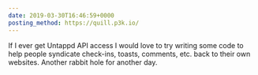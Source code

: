 ```yaml
---
date: 2019-03-30T16:46:59+0000
posting_method: https://quill.p3k.io/
---
```


If I ever get Untappd API access I would love to try writing some code to help people syndicate check-ins, toasts, comments, etc. back to their own websites. Another rabbit hole for another day.
